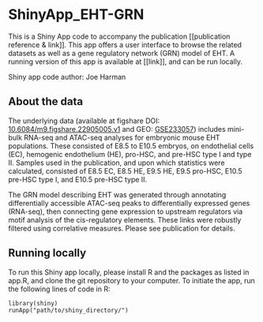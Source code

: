 # ShinyApp_EHT-GRN

This is a Shiny App code to accompany the publication [[publication reference & link]]. This app offers a user interface to browse the related datasets as well as a gene regulatory network (GRN) model of EHT. A running version of this app is available at [[link]], and can be run locally.

Shiny app code author: Joe Harman

## About the data
The underlying data (available at figshare DOI: [10.6084/m9.figshare.22905005.v1](https://doi.org/10.6084/m9.figshare.22905005.v1) and GEO: [GSE233057](https://www.ncbi.nlm.nih.gov/geo/query/acc.cgi?acc=GSE233057)) includes mini-bulk RNA-seq and ATAC-seq analyses for embryonic mouse EHT populations. These consisted of E8.5 to E10.5 embryos, on endothelial cells (EC), hemogenic endothelium (HE), pro-HSC, and pre-HSC type I and type II. Samples used in the publication, and upon which statistics were calculated, consisted of E8.5 EC, E8.5 HE, E9.5 HE, E9.5 pro-HSC, E10.5 pre-HSC type I, and E10.5 pre-HSC type II.

The GRN model describing EHT was generated through annotating differentially accessible ATAC-seq peaks to differentially expressed genes (RNA-seq), then connecting gene expression to upstream regulators via motif analysis of the cis-regulatory elements. These links were robustly filtered using correlative measures. Please see publication for details.

## Running locally
To run this Shiny app locally, please install R and the packages as listed in app.R, and clone the git repository to your computer. To initiate the app, run the following lines of code in R:

```
library(shiny)
runApp("path/to/shiny_directory/")
```

